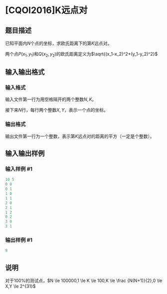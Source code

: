 # [CQOI2016]K远点对

## 题目描述

已知平面内$N$个点的坐标，求欧氏距离下的第$K$远点对。

两个点$P(x_1,y_1)$和$Q(x_2,y_2)$的欧氏距离定义为$\sqrt{(x_1-x_2)^2+(y_1-y_2)^2}$

## 输入输出格式

### 输入格式

输入文件第一行为用空格隔开的两个整数$N,K$。

接下来$N$行，每行两个整数$X,Y$，表示一个点的坐标。

### 输出格式

输出文件第一行为一个整数，表示第$K$远点对的距离的平方（一定是个整数）。

## 输入输出样例

### 输入样例 #1

```cpp
10 5
0 0
0 1
1 0
1 1
2 0
2 1
1 2
0 2
3 0
3 1
```


### 输出样例 #1

```cpp
9
```


## 说明

对于$100\%$的测试点，$N \le 100000,1 \le K \le 100,K \le \frac {N(N+1)}{2},0 \le X,Y \le 2^{31}$


